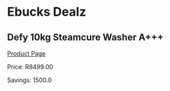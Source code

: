 
# Ebucks Dealz
## Defy 10kg Steamcure Washer A+++
[Product Page](https://www.ebucks.com/web/shop/productSelected.do?prodId=1162521047&catId=704983786)

Price: R8499.00

Savings: 1500.0


	